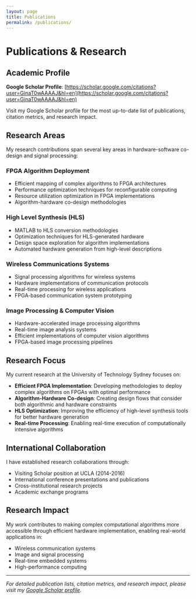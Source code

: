 ```yaml
---
layout: page
title: Publications
permalink: /publications/
---
```


# Publications & Research

## Academic Profile

**Google Scholar Profile**: [https://scholar.google.com/citations?user=GinaT0wAAAAJ&hl=en](https://scholar.google.com/citations?user=GinaT0wAAAAJ&hl=en)

Visit my Google Scholar profile for the most up-to-date list of publications, citation metrics, and research impact.

## Research Areas

My research contributions span several key areas in hardware-software co-design and signal processing:

### FPGA Algorithm Deployment
- Efficient mapping of complex algorithms to FPGA architectures
- Performance optimization techniques for reconfigurable computing
- Resource utilization optimization in FPGA implementations
- Algorithm-hardware co-design methodologies

### High Level Synthesis (HLS)
- MATLAB to HLS conversion methodologies
- Optimization techniques for HLS-generated hardware
- Design space exploration for algorithm implementations
- Automated hardware generation from high-level descriptions

### Wireless Communications Systems
- Signal processing algorithms for wireless systems
- Hardware implementations of communication protocols
- Real-time processing for wireless applications
- FPGA-based communication system prototyping

### Image Processing & Computer Vision
- Hardware-accelerated image processing algorithms
- Real-time image analysis systems
- Efficient implementations of computer vision algorithms
- FPGA-based image processing pipelines

## Research Focus

My current research at the University of Technology Sydney focuses on:

- **Efficient FPGA Implementation**: Developing methodologies to deploy complex algorithms on FPGAs with optimal performance
- **Algorithm-Hardware Co-design**: Creating design flows that consider both algorithmic and hardware constraints
- **HLS Optimization**: Improving the efficiency of high-level synthesis tools for better hardware generation
- **Real-time Processing**: Enabling real-time execution of computationally intensive algorithms

## International Collaboration

I have established research collaborations through:
- Visiting Scholar position at UCLA (2014-2016)
- International conference presentations and publications
- Cross-institutional research projects
- Academic exchange programs

## Research Impact

My work contributes to making complex computational algorithms more accessible through efficient hardware implementation, enabling real-world applications in:
- Wireless communication systems
- Image and signal processing
- Real-time embedded systems
- High-performance computing

---

*For detailed publication lists, citation metrics, and research impact, please visit my [Google Scholar profile](https://scholar.google.com/citations?user=GinaT0wAAAAJ&hl=en).*